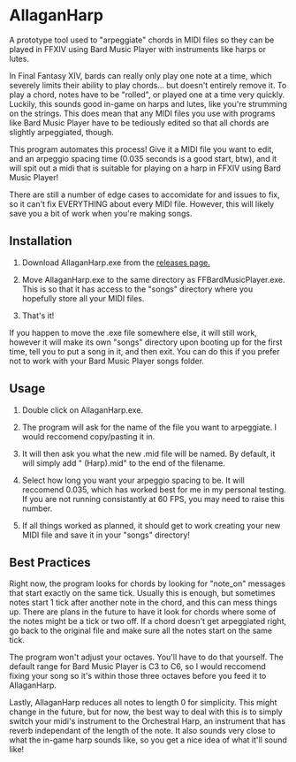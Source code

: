 # AllaganHarp
A prototype tool used to "arpeggiate" chords in MIDI files so they can be played in FFXIV using Bard Music Player with instruments like harps or lutes.

In Final Fantasy XIV, bards can really only play one note at a time, which severely limits their ability to play chords... but doesn't entirely remove it. To play a chord, notes have to be "rolled", or played one at a time very quickly. Luckily, this sounds good in-game on harps and lutes, like you're strumming on the strings. This does mean that any MIDI files you use with programs like Bard Music Player have to be tediously edited so that all chords are slightly arpeggiated, though. 

This program automates this process! Give it a MIDI file you want to edit, and an arpeggio spacing time (0.035 seconds is a good start, btw), and it will spit out a midi that is suitable for playing on a harp in FFXIV using Bard Music Player! 

There are still a number of edge cases to accomidate for and issues to fix, so it can't fix EVERYTHING about every MIDI file. However, this will likely save you a bit of work when you're making songs. 

## Installation
1) Download AllaganHarp.exe from the [releases page.](https://github.com/BuildABuddha/AllaganHarp/releases)

2) Move AllaganHarp.exe to the same directory as FFBardMusicPlayer.exe. This is so that it has access to the "songs" directory where you hopefully store all your MIDI files.

3) That's it! 

If you happen to move the .exe file somewhere else, it will still work, however it will make its own "songs" directory upon booting up for the first time, tell you to put a song in it, and then exit. You can do this if you prefer not to work with your Bard Music Player songs folder. 

## Usage
1) Double click on AllaganHarp.exe.

2) The program will ask for the name of the file you want to arpeggiate. I would reccomend copy/pasting it in. 

3) It will then ask you what the new .mid file will be named. By default, it will simply add " (Harp).mid" to the end of the filename. 

4) Select how long you want your arpeggio spacing to be. It will reccomend 0.035, which has worked best for me in my personal testing. If you are not running consistantly at 60 FPS, you may need to raise this number. 

5) If all things worked as planned, it should get to work creating your new MIDI file and save it in your "songs" directory! 

## Best Practices
Right now, the program looks for chords by looking for "note_on" messages that start exactly on the same tick. Usually this is enough, but sometimes notes start 1 tick after another note in the chord, and this can mess things up. There are plans in the future to have it look for chords where some of the notes might be a tick or two off. If a chord doesn't get arpeggiated right, go back to the original file and make sure all the notes start on the same tick.

The program won't adjust your octaves. You'll have to do that yourself. The default range for Bard Music Player is C3 to C6, so I would reccomend fixing your song so it's within those three octaves before you feed it to AllaganHarp. 

Lastly, AllaganHarp reduces all notes to length 0 for simplicity. This might change in the future, but for now, the best way to deal with this is to simply switch your midi's instrument to the Orchestral Harp, an instrument that has reverb independant of the length of the note. It also sounds very close to what the in-game harp sounds like, so you get a nice idea of what it'll sound like! 
